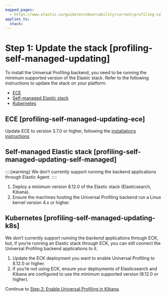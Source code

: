 ```yaml
---
mapped_pages:
  - https://www.elastic.co/guide/en/observability/current/profiling-self-managed-updating.html
applies_to:
  stack: 
---
```


# Step 1: Update the stack [profiling-self-managed-updating]

To install the Universal Profiling backend, you need to be running the minimum supported version of the Elastic stack. Refer to the following instructions to update the stack on your platform:

* [ECE](#profiling-self-managed-updating-ece)
* [Self-managed Elastic stack](#profiling-self-managed-updating-self-managed)
* [Kubernetes](#profiling-self-managed-updating-k8s)


## ECE [profiling-self-managed-updating-ece] 

Update ECE to version 3.7.0 or higher, following the [installations instructions](https://www.elastic.co/downloads/enterprise).


## Self-managed Elastic stack [profiling-self-managed-updating-self-managed] 

::::{warning} 
We don’t currently support running the backend applications through Elastic Agent.
::::


1. Deploy a minimum version 8.12.0 of the Elastic stack (Elasticsearch, Kibana).
2. Ensure the machines hosting the Universal Profiling backend run a Linux kernel version 4.x or higher.


## Kubernetes [profiling-self-managed-updating-k8s] 

We don’t currently support running the *backend* applications through ECK, but, if you’re running an Elastic stack through ECK, you can still connect the Universal Profiling backend applications to it.

1. Update the ECK deployment you want to enable Universal Profiling to 8.12.0 or higher.
2. If you’re not using ECK, ensure your deployments of Elasticsearch and Kibana are configured to use the minimum supported version (8.12.0 or higher).

Continue to [Step 2: Enable Universal Profiling in Kibana](step-2-enable-universal-profiling-in-kibana.md).

